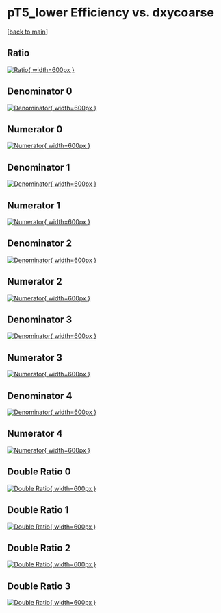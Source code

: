 # pT5_lower Efficiency vs. dxycoarse

[[back to main](./)]



## Ratio

[![Ratio](../mtv/var/pT5_lower_base_0_1_eff_dxycoarse.png){ width=600px }](../mtv/var/pT5_lower_base_0_1_eff_dxycoarse.pdf)

## Denominator 0

[![Denominator](../mtv/den/pT5_lower_base_0_1_eff_dxycoarse_den0.png){ width=600px }](../mtv/den/pT5_lower_base_0_1_eff_dxycoarse_den0.pdf)

## Numerator 0

[![Numerator](../mtv/num/pT5_lower_base_0_1_eff_dxycoarse_num0.png){ width=600px }](../mtv/num/pT5_lower_base_0_1_eff_dxycoarse_num0.pdf)

## Denominator 1

[![Denominator](../mtv/den/pT5_lower_base_0_1_eff_dxycoarse_den1.png){ width=600px }](../mtv/den/pT5_lower_base_0_1_eff_dxycoarse_den1.pdf)

## Numerator 1

[![Numerator](../mtv/num/pT5_lower_base_0_1_eff_dxycoarse_num1.png){ width=600px }](../mtv/num/pT5_lower_base_0_1_eff_dxycoarse_num1.pdf)

## Denominator 2

[![Denominator](../mtv/den/pT5_lower_base_0_1_eff_dxycoarse_den2.png){ width=600px }](../mtv/den/pT5_lower_base_0_1_eff_dxycoarse_den2.pdf)

## Numerator 2

[![Numerator](../mtv/num/pT5_lower_base_0_1_eff_dxycoarse_num2.png){ width=600px }](../mtv/num/pT5_lower_base_0_1_eff_dxycoarse_num2.pdf)

## Denominator 3

[![Denominator](../mtv/den/pT5_lower_base_0_1_eff_dxycoarse_den3.png){ width=600px }](../mtv/den/pT5_lower_base_0_1_eff_dxycoarse_den3.pdf)

## Numerator 3

[![Numerator](../mtv/num/pT5_lower_base_0_1_eff_dxycoarse_num3.png){ width=600px }](../mtv/num/pT5_lower_base_0_1_eff_dxycoarse_num3.pdf)

## Denominator 4

[![Denominator](../mtv/den/pT5_lower_base_0_1_eff_dxycoarse_den4.png){ width=600px }](../mtv/den/pT5_lower_base_0_1_eff_dxycoarse_den4.pdf)

## Numerator 4

[![Numerator](../mtv/num/pT5_lower_base_0_1_eff_dxycoarse_num4.png){ width=600px }](../mtv/num/pT5_lower_base_0_1_eff_dxycoarse_num4.pdf)

## Double Ratio 0

[![Double Ratio](../mtv/ratio/pT5_lower_base_0_1_eff_dxycoarse_ratio0.png){ width=600px }](../mtv/ratio/pT5_lower_base_0_1_eff_dxycoarse_ratio0.pdf)

## Double Ratio 1

[![Double Ratio](../mtv/ratio/pT5_lower_base_0_1_eff_dxycoarse_ratio1.png){ width=600px }](../mtv/ratio/pT5_lower_base_0_1_eff_dxycoarse_ratio1.pdf)

## Double Ratio 2

[![Double Ratio](../mtv/ratio/pT5_lower_base_0_1_eff_dxycoarse_ratio2.png){ width=600px }](../mtv/ratio/pT5_lower_base_0_1_eff_dxycoarse_ratio2.pdf)

## Double Ratio 3

[![Double Ratio](../mtv/ratio/pT5_lower_base_0_1_eff_dxycoarse_ratio3.png){ width=600px }](../mtv/ratio/pT5_lower_base_0_1_eff_dxycoarse_ratio3.pdf)

